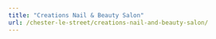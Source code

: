 ```yaml
---
title: "Creations Nail & Beauty Salon"
url: /chester-le-street/creations-nail-and-beauty-salon/
---
```

